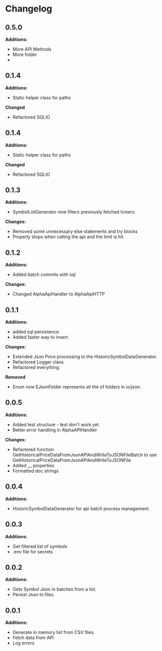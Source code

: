 # Changelog
## 0.5.0

**Additions:**
- More API Methods
- More folder
- 
## 0.1.4

**Additions:**
- Static helper class for paths

**Changed**
- Refactored SQLIO
## 0.1.4

**Additions:**
- Static helper class for paths

**Changed**
- Refactored SQLIO
## 0.1.3

**Additions:**

- SymbolListGenerator now filters previously fetched tickers.


**Changes:**
- Removed some unnecessary else statements and try blocks
- Properly stops when calling the api and the limit is hit.
  
## 0.1.2

**Additions:**

- Added batch commits with sql
  
**Changes:**
- Changed AlphaApiHandler to AlphaApiHTTP
## 0.1.1

**Additions:**

- added sql persistence.
- Added faster way to insert.
  
**Changes:**
- Extended Json Price processing to the HistoricSymbolDataGenerator.
- Refactored Logger class.
- Refactored everything.
  
**Removed**
- Enum now EJsonFolder represents all the of folders in io/json.
## 0.0.5

**Additions:**

- Added test structure - test don't work yet.
- Better error handling in AlphaAPIHandler

**Changes:**

- Refactored function GetHistoricalPriceDataFromJsonAPIAndWriteToJSONFileBatch to use GetHistoricalPriceDataFromJsonAPIAndWriteToJSONFile
- Added \_\_ properties
- Formatted doc strings

## 0.0.4

**Additions:**

- HistoricSymbolDataGenerator for api batch process management.

## 0.0.3

**Additions:**

- Get filtered list of symbols
- .env file for secrets

## 0.0.2

**Additions:**

- Gets Symbol Json in batches from a list.
- Persist Json to files.

## 0.0.1

**Additions:**

- Generate in memory list from CSV files.
- Fetch data from API
- Log errors
